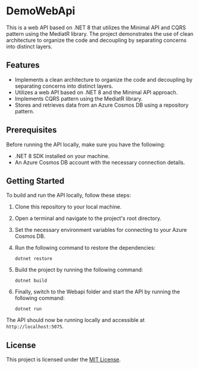 # DemoWebApi

This is a web API based on .NET 8 that utilizes the Minimal API and CQRS pattern using the MediatR library. The project demonstrates the use of clean architecture to organize the code and decoupling by separating concerns into distinct layers.

## Features

- Implements a clean architecture to organize the code and decoupling by separating concerns into distinct layers.
- Utilizes a web API based on .NET 8 and the Minimal API approach.
- Implements CQRS pattern using the MediatR library.
- Stores and retrieves data from an Azure Cosmos DB using a repository pattern.

## Prerequisites

Before running the API locally, make sure you have the following:

- .NET 8 SDK installed on your machine.
- An Azure Cosmos DB account with the necessary connection details.

## Getting Started

To build and run the API locally, follow these steps:

1. Clone this repository to your local machine.
2. Open a terminal and navigate to the project's root directory.
3. Set the necessary environment variables for connecting to your Azure Cosmos DB.
4. Run the following command to restore the dependencies:

    ```shell
    dotnet restore
    ```

5. Build the project by running the following command:

    ```shell
    dotnet build
    ```

6. Finally, switch to the Webapi folder and start the API by running the following command:

    ```shell
    dotnet run
    ```

The API should now be running locally and accessible at `http://localhost:5075`.

## License

This project is licensed under the [MIT License](LICENSE).